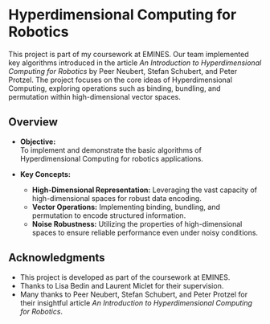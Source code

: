 # Hyperdimensional Computing for Robotics

This project is part of my coursework at EMINES. Our team implemented key algorithms introduced in the article *An Introduction to Hyperdimensional Computing for Robotics* by Peer Neubert, Stefan Schubert, and Peter Protzel. The project focuses on the core ideas of Hyperdimensional Computing, exploring operations such as binding, bundling, and permutation within high-dimensional vector spaces.

## Overview

- **Objective:**  
  To implement and demonstrate the basic algorithms of Hyperdimensional Computing for robotics applications.

- **Key Concepts:**  
  - **High-Dimensional Representation:** Leveraging the vast capacity of high-dimensional spaces for robust data encoding.  
  - **Vector Operations:** Implementing binding, bundling, and permutation to encode structured information.  
  - **Noise Robustness:** Utilizing the properties of high-dimensional spaces to ensure reliable performance even under noisy conditions.

## Acknowledgments

- This project is developed as part of the coursework at EMINES.
- Thanks to Lisa Bedin and Laurent Miclet for their supervision.
- Many thanks to Peer Neubert, Stefan Schubert, and Peter Protzel for their insightful article *An Introduction to Hyperdimensional Computing for Robotics*.
